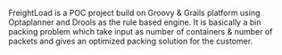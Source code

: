 FreightLoad is a POC project build on Groovy & Grails platform using Optaplanner and Drools as the rule based engine. It is basically a bin packing problem which take input as number of containers & number of packets and gives an optimized packing solution for the customer.
